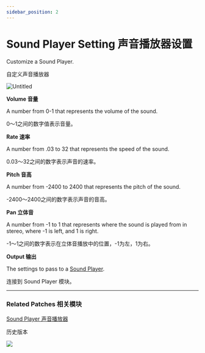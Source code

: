 ```yaml
---
sidebar_position: 2
---
```


# Sound Player Setting 声音播放器设置

Customize a Sound Player.

自定义声音播放器

![Untitled](https://s3.us-west-2.amazonaws.com/secure.notion-static.com/bfcc76c5-e58e-44ee-ac44-9430f713eee2/Untitled.png?X-Amz-Algorithm=AWS4-HMAC-SHA256&X-Amz-Content-Sha256=UNSIGNED-PAYLOAD&X-Amz-Credential=AKIAT73L2G45EIPT3X45%2F20220602%2Fus-west-2%2Fs3%2Faws4_request&X-Amz-Date=20220602T170234Z&X-Amz-Expires=86400&X-Amz-Signature=de92d0a9daa75fbf2fe14f41e866e0efd78c30975241d484fbb80067643e921f&X-Amz-SignedHeaders=host&response-content-disposition=filename%20%3D%22Untitled.png%22&x-id=GetObject)

**Volume 音量**

A number from 0-1 that represents the volume of the sound.

0～1之间的数字值表示音量。

**Rate 速率**

A number from .03 to 32 that represents the speed of the sound.

0.03～32之间的数字表示声音的速率。

**Pitch 音高**

A number from -2400 to 2400 that represents the pitch of the sound.

-2400～2400之间的数字表示声音的音高。

**Pan 立体音**

A number from -1 to 1 that represents where the sound is played from in stereo, where -1 is left, and 1 is right.

-1～1之间的数字表示在立体音播放中的位置，-1为左，1为右。

**Output 输出**

The settings to pass to a [Sound Player](https://www.notion.so/Sound-Player-7d68cd2d64774da9a303098f46cf93bb).

连接到 Sound Player 模块。

------

### Related Patches 相关模块

[Sound Player 声音播放器](https://www.notion.so/Sound-Player-7d68cd2d64774da9a303098f46cf93bb)

历史版本

![](https://s3.us-west-2.amazonaws.com/secure.notion-static.com/2d4ad7be-9fa7-4255-ac1e-6e609cf68f8c/Untitled.png?X-Amz-Algorithm=AWS4-HMAC-SHA256&X-Amz-Content-Sha256=UNSIGNED-PAYLOAD&X-Amz-Credential=AKIAT73L2G45EIPT3X45%2F20220602%2Fus-west-2%2Fs3%2Faws4_request&X-Amz-Date=20220602T170238Z&X-Amz-Expires=86400&X-Amz-Signature=c575efa65d5e15c2972dad3cac02cd120a48bb29b80fffd88181f88c8cd6a14c&X-Amz-SignedHeaders=host&response-content-disposition=filename%20%3D%22Untitled.png%22&x-id=GetObject)
